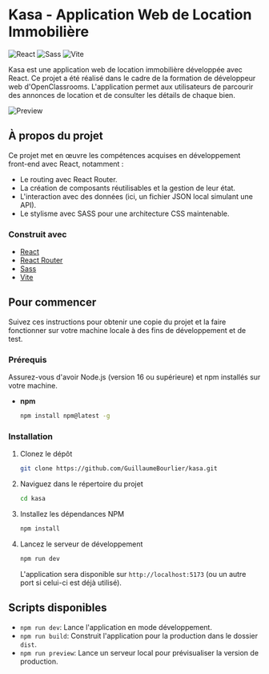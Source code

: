 # Kasa - Application Web de Location Immobilière

![React](https://img.shields.io/badge/React-20232A?style=for-the-badge&logo=react&logoColor=61DAFB)
![Sass](https://img.shields.io/badge/Sass-CC6699?style=for-the-badge&logo=sass&logoColor=white)
![Vite](https://img.shields.io/badge/Vite-646CFF?style=for-the-badge&logo=vite&logoColor=white)

Kasa est une application web de location immobilière développée avec React. Ce projet a été réalisé dans le cadre de la formation de développeur web d'OpenClassrooms. L'application permet aux utilisateurs de parcourir des annonces de location et de consulter les détails de chaque bien.


![Preview](https://guillaumebourlier.github.io/kasa/)

##  À propos du projet

Ce projet met en œuvre les compétences acquises en développement front-end avec React, notamment :
*   Le routing avec React Router.
*   La création de composants réutilisables et la gestion de leur état.
*   L'interaction avec des données (ici, un fichier JSON local simulant une API).
*   Le stylisme avec SASS pour une architecture CSS maintenable.

###  Construit avec

*   [React](https://reactjs.org/)
*   [React Router](https://reactrouter.com/)
*   [Sass](https://sass-lang.com/)
*   [Vite](https://vitejs.dev/)

##  Pour commencer

Suivez ces instructions pour obtenir une copie du projet et la faire fonctionner sur votre machine locale à des fins de développement et de test.

###  Prérequis

Assurez-vous d'avoir Node.js (version 16 ou supérieure) et npm installés sur votre machine.

*   **npm**
    ```sh
    npm install npm@latest -g
    ```

###  Installation

1.  Clonez le dépôt
    ```sh
    git clone https://github.com/GuillaumeBourlier/kasa.git
    ```
2.  Naviguez dans le répertoire du projet
    ```sh
    cd kasa
    ```
3.  Installez les dépendances NPM
    ```sh
    npm install
    ```
4.  Lancez le serveur de développement
    ```sh
    npm run dev
    ```
    L'application sera disponible sur `http://localhost:5173` (ou un autre port si celui-ci est déjà utilisé).

##  Scripts disponibles

*   `npm run dev`: Lance l'application en mode développement.
*   `npm run build`: Construit l'application pour la production dans le dossier `dist`.
*   `npm run preview`: Lance un serveur local pour prévisualiser la version de production.
